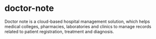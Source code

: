 # doctor-note

Doctor note is a cloud-based hospital management solution, which helps medical colleges, pharmacies, laboratories and clinics to manage records related to patient registration, treatment and diagnosis.

